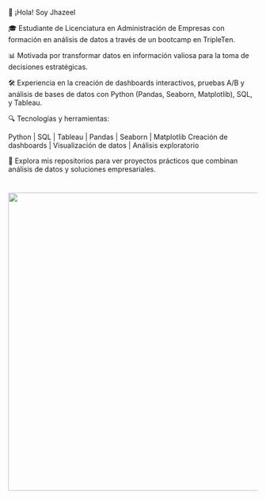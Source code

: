 👋 ¡Hola! Soy Jhazeel 

🎓 Estudiante de Licenciatura en Administración de Empresas con formación en análisis de datos a través de un bootcamp en TripleTen.

📊 Motivada por transformar datos en información valiosa para la toma de decisiones estratégicas.

🛠️ Experiencia en la creación de dashboards interactivos, pruebas A/B y análisis de bases de datos con Python (Pandas, Seaborn, Matplotlib), SQL, y Tableau.

🔍 Tecnologías y herramientas:

Python | SQL | Tableau | Pandas | Seaborn | Matplotlib
Creación de dashboards | Visualización de datos | Análisis exploratorio

📂 Explora mis repositorios para ver proyectos prácticos que combinan análisis de datos y soluciones empresariales.


<h1 align="center">
<img src="https://miro.medium.com/v2/resize:fit:4800/format:webp/1*VY4LUPAovagBPnnvMH2x1Q.jpeg" width="600">
</h1><br>

